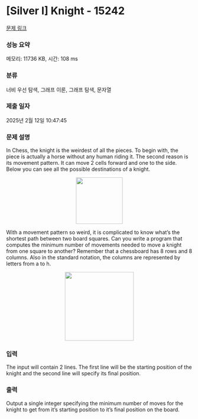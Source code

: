 # [Silver I] Knight - 15242 

[문제 링크](https://www.acmicpc.net/problem/15242) 

### 성능 요약

메모리: 11736 KB, 시간: 108 ms

### 분류

너비 우선 탐색, 그래프 이론, 그래프 탐색, 문자열

### 제출 일자

2025년 2월 12일 10:47:45

### 문제 설명

<p>In Chess, the knight is the weirdest of all the pieces. To begin with, the piece is actually a horse without any human riding it. The second reason is its movement pattern. It can move 2 cells forward and one to the side. Below you can see all the possible destinations of a knight.</p>

<p style="text-align:center"><img alt="" src="https://onlinejudgeimages.s3-ap-northeast-1.amazonaws.com/problem/15242/1.gif" style="height:126px; width:126px"></p>

<p>With a movement pattern so weird, it is complicated to know what’s the shortest path between two board squares. Can you write a program that computes the minimum number of movements needed to move a knight from one square to another? Remember that a chessboard has 8 rows and 8 columns. Also in the standard notation, the columns are represented by letters from a to h.</p>

<p style="text-align:center"><img alt="" src="https://onlinejudgeimages.s3-ap-northeast-1.amazonaws.com/problem/15242/2.gif" style="height:186px; width:186px"></p>

### 입력 

 <p>The input will contain 2 lines. The first line will be the starting position of the knight and the second line will specify its final position.</p>

### 출력 

 <p>Output a single integer specifying the minimum number of moves for the knight to get from it’s starting position to it’s final position on the board.</p>

